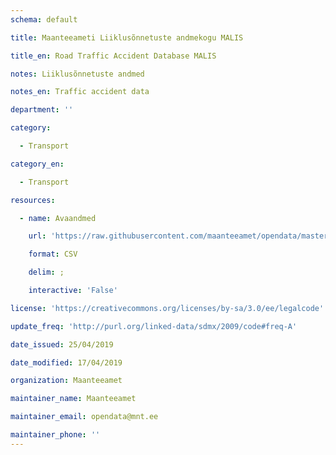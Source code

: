 ```yaml
---
schema: default

title: Maanteeameti Liiklusõnnetuste andmekogu MALIS

title_en: Road Traffic Accident Database MALIS

notes: Liiklusõnnetuste andmed

notes_en: Traffic accident data

department: ''

category:

  - Transport

category_en:

  - Transport

resources:

  - name: Avaandmed

    url: 'https://raw.githubusercontent.com/maanteeamet/opendata/master/MALIS/Inimkannatanutega_liiklusonnetused.csv'

    format: CSV

    delim: ;

    interactive: 'False'

license: 'https://creativecommons.org/licenses/by-sa/3.0/ee/legalcode'

update_freq: 'http://purl.org/linked-data/sdmx/2009/code#freq-A'

date_issued: 25/04/2019

date_modified: 17/04/2019

organization: Maanteeamet

maintainer_name: Maanteeamet

maintainer_email: opendata@mnt.ee

maintainer_phone: ''
---
```

